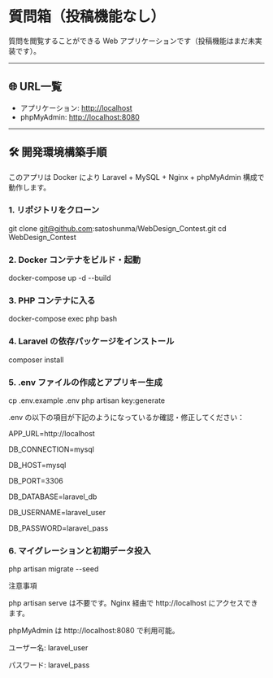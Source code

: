 # 質問箱（投稿機能なし）

質問を閲覧することができる Web アプリケーションです（投稿機能はまだ未実装です）。

---

## 🌐 URL一覧

- アプリケーション: [http://localhost](http://localhost)
- phpMyAdmin: [http://localhost:8080](http://localhost:8080)

---

## 🛠️ 開発環境構築手順

このアプリは Docker により Laravel + MySQL + Nginx + phpMyAdmin 構成で動作します。

### 1. リポジトリをクローン

git clone git@github.com:satoshunma/WebDesign_Contest.git
cd WebDesign_Contest

### 2. Docker コンテナをビルド・起動

docker-compose up -d --build

### 3. PHP コンテナに入る

docker-compose exec php bash

### 4. Laravel の依存パッケージをインストール

composer install

### 5. .env ファイルの作成とアプリキー生成

cp .env.example .env
php artisan key:generate

.env の以下の項目が下記のようになっているか確認・修正してください：

APP_URL=http://localhost

DB_CONNECTION=mysql

DB_HOST=mysql

DB_PORT=3306

DB_DATABASE=laravel_db

DB_USERNAME=laravel_user

DB_PASSWORD=laravel_pass


### 6. マイグレーションと初期データ投入

php artisan migrate --seed

注意事項


php artisan serve は不要です。Nginx 経由で http://localhost にアクセスできます。

phpMyAdmin は http://localhost:8080 で利用可能。

ユーザー名: laravel_user

パスワード: laravel_pass


